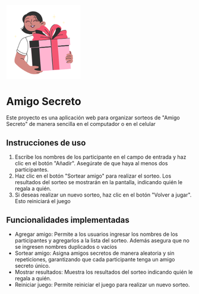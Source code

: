 <img src= "assets/amigo-secreto.png" style = "width: 200px;">
<h1>Amigo Secreto</h1>
<p>Este proyecto es una aplicación web para organizar sorteos de "Amigo Secreto" de manera sencilla en el computador o en el celular</p>

<h2>Instrucciones de uso</h2>
<ol>
  <li>Escribe los nombres de los participante en el campo de entrada y haz clic en el botón "Añadir". Asegúrate de que haya al menos dos participantes.</li>
  <li>Haz clic en el botón "Sortear amigo" para realizar el sorteo. Los resultados del sorteo se mostrarán en la pantalla, indicando quién le regala a quién.</li>
  <li>Si deseas realizar un nuevo sorteo, haz clic en el botón "Volver a jugar". Esto reiniciará el juego</li>
</ol>

<h2>Funcionalidades implementadas</h2>

<ul>
  <li>Agregar amigo: Permite a los usuarios ingresar los nombres de los participantes y agregarlos a la lista del sorteo. Además asegura que no se ingresen nombres duplicados o vacíos</li>
  <li>Sortear amigo: Asigna amigos secretos de manera aleatoria y sin repeticiones, garantizando que cada participante tenga un amigo secreto único.</li>
  <li>Mostrar resultados: Muestra los resultados del sorteo indicando quién le regala a quién. </li>
  <li>Reiniciar juego: Permite reiniciar el juego para realizar un nuevo sorteo. </li>
</ul>

